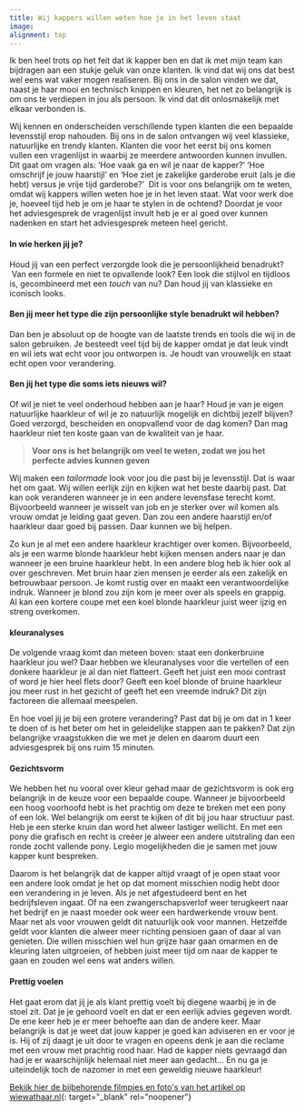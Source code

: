 ```yaml
---
title: Wij kappers willen weten hoe je in het leven staat
image:
alignment: top
---
```


Ik ben heel trots op het feit dat ik kapper ben en dat ik met mijn team kan bijdragen aan een stukje geluk van onze klanten. Ik vind dat wij ons dat best wel eens wat vaker mogen realiseren. Bij ons in de salon vinden we dat, naast je haar mooi en technisch knippen en kleuren, het net zo belangrijk is om ons te verdiepen in jou als persoon. Ik vind dat dit onlosmakelijk met elkaar verbonden is.

Wij kennen en onderscheiden verschillende typen klanten die een bepaalde levensstijl erop nahouden. Bij ons in de salon ontvangen wij veel klassieke, natuurlijke en trendy klanten. Klanten die voor het eerst bij ons komen vullen een vragenlijst in waarbij ze meerdere antwoorden kunnen invullen. Dit gaat om vragen als: ‘Hoe vaak ga en wil je naar de kapper?’ ‘Hoe omschrijf je jouw haarstijl’ en ‘Hoe ziet je zakelijke garderobe eruit (als je die hebt) versus je vrije tijd garderobe?’ &nbsp;Dit is voor ons belangrijk om te weten, omdat wij kappers willen weten hoe je in het leven staat. Wat voor werk doe je, hoeveel tijd heb je om je haar te stylen in de ochtend? Doordat je voor het adviesgesprek de vragenlijst invult heb je er al goed over kunnen nadenken en start het adviesgesprek meteen heel gericht.

#### In wie herken jij je?

Houd jij van een perfect verzorgde look die je persoonlijkheid benadrukt? &nbsp;Van een formele en niet te opvallende look? Een look die stijlvol en tijdloos is, gecombineerd met een&nbsp;*touch*&nbsp;van nu? Dan houd jij van klassieke en iconisch looks.

#### Ben jij meer het type die zijn persoonlijke style benadrukt wil hebben?&nbsp;

Dan ben je absoluut op de hoogte van de laatste trends en tools die wij in de salon gebruiken. Je besteedt veel tijd bij de kapper omdat je dat leuk vindt en wil iets wat echt voor jou ontworpen is. Je houdt van vrouwelijk en staat echt open voor verandering.&nbsp;

#### Ben jij het type die soms iets nieuws wil?&nbsp;

Of wil je niet te veel onderhoud hebben aan je haar? Houd je van je eigen natuurlijke haarkleur of wil je zo natuurlijk mogelijk en dichtbij jezelf blijven? Goed verzorgd, bescheiden en onopvallend voor de dag komen? Dan mag haarkleur niet ten koste gaan van de kwaliteit van je haar.

> **Voor ons is het belangrijk om veel te weten, zodat we jou het perfecte advies kunnen geven**

Wij maken een&nbsp;*tailormade*&nbsp;look voor jou die past bij je levensstijl. Dat is waar het om gaat. Wij willen eerlijk zijn en kijken wat het beste daarbij past. Dat kan ook veranderen wanneer je in een andere levensfase terecht komt. Bijvoorbeeld wanneer je wisselt van job en je sterker over wil komen als vrouw omdat je leiding gaat geven. Dan zou een andere haarstijl en/of haarkleur daar goed bij passen. Daar kunnen we bij helpen.

Zo kun je al met een andere haarkleur krachtiger over komen. Bijvoorbeeld, als je een warme blonde haarkleur hebt kijken mensen anders naar je dan wanneer je een bruine haarkleur hebt. In een andere blog heb ik hier ook al over geschreven. Met bruin haar zien mensen je eerder als een zakelijk en betrouwbaar persoon. Je komt rustig over en maakt een verantwoordelijke indruk. Wanneer je blond zou zijn kom je meer over als speels en grappig. Al kan een kortere coupe met een koel blonde haarkleur juist weer ijzig en streng overkomen.

#### kleuranalyses

De volgende vraag komt dan meteen boven: staat een donkerbruine haarkleur jou wel? Daar hebben we kleuranalyses voor die vertellen of een donkere haarkleur je al dan niet flatteert. Geeft het juist een mooi contrast of word je hier heel flets door? Geeft een koel blonde of bruine haarkleur jou meer rust in het gezicht of geeft het een vreemde indruk? Dit zijn factoreen die allemaal meespelen.&nbsp;

En hoe voel jij je bij een grotere verandering? Past dat bij je om dat in 1 keer te doen of is het beter om het in geleidelijke stappen aan te pakken? Dat zijn belangrijke vraagstukken die we met je delen en daarom duurt een adviesgesprek bij ons ruim 15 minuten.

#### Gezichtsvorm

We hebben het nu vooral over kleur gehad maar de gezichtsvorm is ook erg belangrijk in de keuze voor een bepaalde coupe. Wanneer je bijvoorbeeld een hoog voorhoofd hebt is het prachtig om deze te breken met een pony of een lok. Wel belangrijk om eerst te kijken of dit bij jou haar structuur past. Heb je een sterke kruin dan word het alweer lastiger wellicht. En met een pony die grafisch en recht is creëer je alweer een andere uitstraling dan een ronde zocht vallende pony. Legio mogelijkheden die je samen met jouw kapper kunt bespreken.

Daarom is het belangrijk dat de kapper altijd vraagt of je open staat voor een andere look omdat je het op dat moment misschien nodig hebt door een verandering in je leven. Als je net afgestudeerd bent en het bedrijfsleven ingaat. Of na een zwangerschapsverlof weer terugkeert naar het bedrijf en je naast moeder ook weer een hardwerkende vrouw bent. Maar net als voor vrouwen geldt dit natuurlijk ook voor mannen. Hetzelfde geldt voor klanten die alweer meer richting pensioen gaan of daar al van genieten. Die willen misschien wel hun grijze haar gaan omarmen en de kleuring laten uitgroeien, of hebben juist meer tijd om naar de kapper te gaan en zouden wel eens wat anders willen.

#### Prettig voelen

Het gaat erom dat jij je als klant prettig voelt bij diegene waarbij je in de stoel zit. Dat je je gehoord voelt en dat er een eerlijk advies gegeven wordt. De ene keer heb je er meer behoefte aan dan de andere keer. Maar belangrijk is dat je weet dat jouw kapper je goed kan adviseren en er voor je is. Hij of zij daagt je uit door te vragen en opeens denk je aan die reclame met een vrouw met prachtig rood haar. Had de kapper niets gevraagd dan had je er waarschijnlijk helemaal niet meer aan gedacht… En nu ga je uiteindelijk toch de nazomer in met een geweldig nieuwe haarkleur\!

[Bekijk hier de bijbehorende filmpjes en foto's van het artikel op wiewathaar.nl](https://www.wiewathaar.nl/wij-kappers-willen-weten-hoe-je-in-het-leven-staat/){: target="_blank" rel="noopener"}